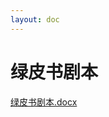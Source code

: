 ```yaml
---
layout: doc
---
```

# 绿皮书剧本
[绿皮书剧本.docx](https://www.yuque.com/attachments/yuque/0/2025/docx/22404493/1748221877011-3dfc5446-9cc6-4396-bfda-ea11ab44e887.docx)


